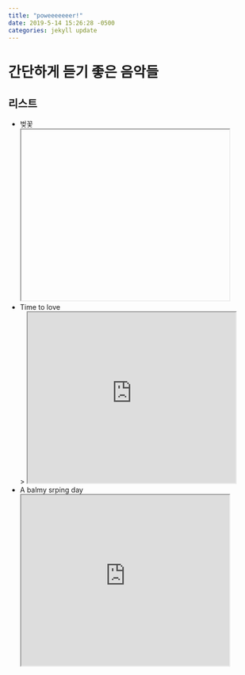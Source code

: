 ```yaml
---
title: "poweeeeeeer!"
date: 2019-5-14 15:26:28 -0500
categories: jekyll update
---
```

<html>
<body>
<h1> 간단하게 듣기 좋은 음악들 </h1>
<h2>리스트</h2>
<ul style="list-style-type:disc;">
<li><t> 벚꽃</t><br>
  <iframe width="420" height="345" url="https://youtu.be/Hm587hwUQmw">
</iframe> 
</li>
 <li><t> Time to love</t><br>
  > <iframe width="420" height="345" src="https://www.youtube.com/embed/iFyo02cPJmw ">
</iframe>  
</li>
 <li><t> A balmy srping day</t><br>
<iframe width="420" height="345" src="https://www.youtube.com/embed/mTux_qOi98g">
</iframe> 
</li>
</ul>
